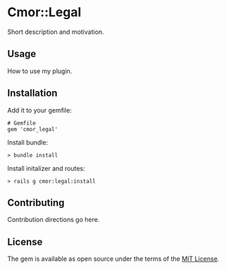 # Cmor::Legal
Short description and motivation.

## Usage
How to use my plugin.

## Installation

Add it to your gemfile:

    # Gemfile
    gem 'cmor_legal'

Install bundle:

    > bundle install

Install initalizer and routes:

    > rails g cmor:legal:install

## Contributing
Contribution directions go here.

## License
The gem is available as open source under the terms of the [MIT License](https://opensource.org/licenses/MIT).

